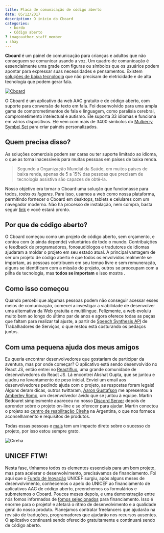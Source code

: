 ```yaml
---
title: Placa de comunicação de código aberto
date: 05/12/2017
description: O início do Cboard
categories:
  - bordo
  - Código aberto
? imageauthor_staff_member
: shay
---
```


**Cboard** é um painel de comunicação para crianças e adultos que não conseguem se comunicar usando a voz. Um quadro de comunicação é essencialmente uma grade com figuras ou símbolos que os usuários podem apontar para expressar suas necessidades e pensamentos. Existem [soluções de baixa tecnologia](https://www.youtube.com/watch?v=mnyv8h6J4rc) que não precisam de eletricidade e de alta tecnologia que podem gerar fala.

[![Cboard](/images/app/water-ipad-english.png)](https://github.com/cboard-org/cboard)

O Cboard é um aplicativo da web AAC gratuito e de código aberto, com suporte para conversão de texto em fala. Foi desenvolvido para uma ampla gama de comprometimentos de fala e linguagem, como paralisia cerebral, comprometimento intelectual e autismo. Ele suporta 33 idiomas e funciona em vários dispositivos. Ele vem com mais de 3400 símbolos do [Mulberry Symbol Set](https://mulberrysymbols.org/) para criar painéis personalizados.

## Quem precisa disso?

As soluções comerciais podem ser caras ou ter suporte limitado ao idioma, o que as torna inacessíveis para muitas pessoas em países de baixa renda.

> Segundo a Organização Mundial da Saúde, em muitos países de baixa renda, apenas de 5 a 15% das pessoas que precisam de tecnologia assistiva são capazes de obtê-la.

Nosso objetivo era tornar o Cboard uma solução que funcionasse para todos, *todos os lugares*. Para isso, usamos a web como nossa plataforma, permitindo fornecer o Cboard em desktops, tablets e celulares com um navegador moderno. Não há processo de instalação, nem compra, basta seguir [link](https://app.cboard.io) e você estará pronto.

## Por que de código aberto?

O Cboard começou como um projeto de código aberto, sem orçamento, e contou com (e ainda depende) voluntários de todo o mundo. Contribuições e feedback de programadores, fonoaudiólogos e tradutores de idiomas ajudaram a moldar o projeto em seu estado atual. A principal vantagem de ser um projeto de código aberto é que todos os envolvidos realmente se importam, as pessoas contribuem em seu tempo livre e sem remuneração, alguns se identificam com a missão do projeto, outros se preocupam com a pilha de tecnologia, mas **todos se importam** e isso mostra .

## Como isso começou

Quando percebi que algumas pessoas podem não conseguir acessar esses meios de comunicação, comecei a investigar a viabilidade de desenvolver uma alternativa da Web gratuita e multilíngue. Felizmente, a web evoluiu muito bem ao longo do último par de anos e agora oferece todas as peças que faltam para realizar tal ajuste, a partir de [Speech Synthesis API](https://www.smashingmagazine.com/2017/02/experimenting-with-speechsynthesis/) de Trabalhadores de Serviços, o que restou está costurando os pedaços juntos.

## Com uma pequena ajuda dos meus amigos

Eu queria encontrar desenvolvedores que gostariam de participar da aventura, mas por onde começar? O aplicativo está sendo desenvolvido no React JS, então entrei no [Reactiflux](https://www.reactiflux.com/), uma grande comunidade de desenvolvedores do React JS. Lá encontrei Akshat Gupta, que se juntou e ajudou no levantamento de peso inicial. Enviei um email aos desenvolvedores pedindo ajuda com o projeto, as respostas foram legais! Alguns deram dicas, outros twittaram, [Aaron Gustafson](https://www.aaron-gustafson.com/about/) me apresentou a [Amberley Romo](https://www.aaron-gustafson.com/notebook/my-2017-mentees/), um desenvolvedor ávido que se juntou à equipe. Martin Bedouret simplesmente apareceu no nosso [Discord Server](https://discord.gg/TEH8uxh) depois de aprender sobre o projeto on-line e se oferecer para ajudar. Martin conectou o projeto ao [centro de reabilitação Cireha](http://www.cireha.com.ar/index.asp) na Argentina, o que nos fornece aconselhamento e requisitos de produtos.

Todas essas pessoas e [mais](https://github.com/cboard-org/cboard/graphs/contributors) tem um impacto direto sobre o sucesso do projeto, por isso estou sempre grato.

![Cireha](/images/cireha-group-outside.jpg)

## UNICEF FTW!

Nesta fase, tínhamos todos os elementos essenciais para um bom projeto, mas para acelerar o desenvolvimento, precisávamos de financiamento. Foi aqui que o [Fundo de Inovação](https://unicefinnovationfund.org/) UNICEF surgiu, após alguns meses de desenvolvimento, conhecemos o apelo do UNICEF ao financiamento de aplicativos AAC de código aberto, preenchemos os formulários e submetemos o Cboard. Poucos meses depois, e uma demonstração entre nós fomos informados de [fomos selecionados](http://unicefstories.org/2017/12/08/unicef-announces-addition-of-six-start-up-companies-to-2018-investment-portfolio/) para financiamento. Isso é enorme para o projeto! e afetará o ritmo de desenvolvimento e a qualidade geral do nosso produto. Planejamos contratar freelancers que ajudarão na revisão de traduções, programadores que ajudarão nos recursos ausentes. O aplicativo continuará sendo oferecido gratuitamente e continuará sendo de código aberto.